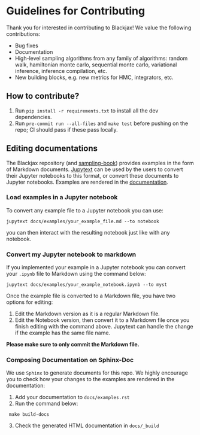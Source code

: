 # Guidelines for Contributing

Thank you for interested in contributing to Blackjax! We value the following contributions:

- Bug fixes
- Documentation
- High-level sampling algorithms from any family of algorithms: random walk,
  hamiltonian monte carlo, sequential monte carlo, variational inference,
  inference compilation, etc.
- New building blocks, e.g. new metrics for HMC, integrators, etc.

## How to contribute?

1. Run `pip install -r requirements.txt` to install all the dev
   dependencies.
2. Run `pre-commit run --all-files` and `make test` before pushing on the repo; CI should pass if
   these pass locally.

## Editing documentations

The Blackjax repository (and [sampling-book](https://github.com/blackjax-devs/sampling-book)) provides examples in the form of Markdown documents. [Jupytext](https://github.com/mwouts/jupytext) can be used by the users to convert their Jupyter notebooks to this format, or convert these documents to Jupyter notebooks. Examples are rendered in the [documentation](https://blackjax-devs.github.io/blackjax/).

### Load examples in a Jupyter notebook

To convert any example file to a Jupyter notebook you can use:

```shell
jupytext docs/examples/your_example_file.md --to notebook
```

you can then interact with the resulting notebook just like with any notebook.

### Convert my Jupyter notebook to markdown

If you implemented your example in a Jupyter notebook you can convert your `.ipynb` file to Markdown using the command below:

```shell
jupytext docs/examples/your_example_notebook.ipynb --to myst
```

Once the example file is converted to a Markdown file, you have two options for editing:

1. Edit the Markdown version as it is a regular Markdown file.
2. Edit the Notebook version, then convert it to a Markdown file once you finish editing with the command above. Jupytext can handle the change if the example has the same file name.

**Please make sure to only commit the Markdown file.**

### Composing Documentation on Sphinx-Doc

We use `Sphinx` to generate documents for this repo. We highly encourage you to check how your changes to the examples are rendered in the documentation:

1. Add your documentation to `docs/examples.rst`
2. Run the command below:

```shell
 make build-docs
```

3. Check the generated HTML documentation in `docs/_build`